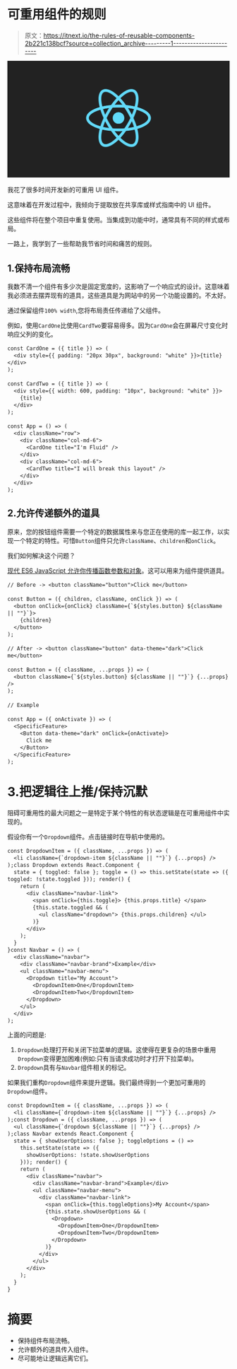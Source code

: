 # 可重用组件的规则

> 原文：<https://itnext.io/the-rules-of-reusable-components-2b221c138bcf?source=collection_archive---------1----------------------->

![](img/ac30e75f867852a7efeb1da755f50298.png)

我花了很多时间开发新的可重用 UI 组件。

这意味着在开发过程中，我倾向于提取放在共享库或样式指南中的 UI 组件。

这些组件将在整个项目中重复使用。当集成到功能中时，通常具有不同的样式或布局。

一路上，我学到了一些帮助我节省时间和痛苦的规则。

## 1.保持布局流畅

我数不清一个组件有多少次是固定宽度的，这影响了一个响应式的设计。这意味着我必须进去摆弄现有的道具，这些道具是为网站中的另一个功能设置的。不太好。

通过保留组件`100% width`,您将布局责任传递给了父组件。

例如，使用`CardOne`比使用`CardTwo`要容易得多。因为`CardOne`会在屏幕尺寸变化时响应父列的变化。

```
const CardOne = ({ title }) => (
  <div style={{ padding: "20px 30px", background: "white" }}>{title}</div>
);

const CardTwo = ({ title }) => (
  <div style={{ width: 600, padding: "10px", background: "white" }}>
    {title}
  </div>
);

const App = () => (
  <div className="row">
    <div className="col-md-6">
      <CardOne title="I'm Fluid" />
    </div>
    <div className="col-md-6">
      <CardTwo title="I will break this layout" />
    </div>
  </div>
);
```

## 2.允许传递额外的道具

原来，您的按钮组件需要一个特定的数据属性来与您正在使用的库一起工作，以实现一个特定的特性。可惜`Button`组件只允许`className`、`children`和`onClick`。

我们如何解决这个问题？

[现代 ES6 JavaScript 允许你传播函数参数和对象](https://developer.mozilla.org/en-US/docs/Web/JavaScript/Reference/Operators/Spread_syntax)。这可以用来为组件提供道具。

```
// Before -> <button className="button">Click me</button>

const Button = ({ children, className, onClick }) => (
  <button onClick={onClick} className={`${styles.button} ${className || ""}`}>
    {children}
  </button>
);

// After -> <button className="button" data-theme="dark">Click me</button>

const Button = ({ className, ...props }) => (
  <button className={`${styles.button} ${className || ""}`} {...props} />
);

// Example

const App = ({ onActivate }) => (
  <SpecificFeature>
    <Button data-theme="dark" onClick={onActivate}>
      Click me
    </Button>
  </SpecificFeature>
);
```

# 3.把逻辑往上推/保持沉默

阻碍可重用性的最大问题之一是特定于某个特性的有状态逻辑是在可重用组件中实现的。

假设你有一个`Dropdown`组件。点击链接时在导航中使用的。

```
const DropdownItem = ({ className, ...props }) => (
  <li className={`dropdown-item ${className || ""}`} {...props} />
);class Dropdown extends React.Component {
  state = { toggled: false }; toggle = () => this.setState(state => ({ toggled: !state.toggled })); render() {
    return (
      <div className="navbar-link">
        <span onClick={this.toggle}> {this.props.title} </span>
        {this.state.toggled && (
          <ul className="dropdown"> {this.props.children} </ul>
        )}
      </div>
    );
  }
}const Navbar = () => (
  <div className="navbar">
    <div className="navbar-brand">Example</div>
    <ul className="navbar-menu">
      <Dropdown title="My Account">
        <DropdownItem>One</DropdownItem>
        <DropdownItem>Two</DropdownItem>
      </Dropdown>
    </ul>
  </div>
);
```

上面的问题是:

1.  `Dropdown`处理打开和关闭下拉菜单的逻辑。这使得在更复杂的场景中重用`Dropdown`变得更加困难(例如:只有当请求成功时才打开下拉菜单)。
2.  `Dropdown`具有与`Navbar`组件相关的标记。

如果我们重构`Dropdown`组件来提升逻辑。我们最终得到一个更加可重用的`Dropdown`组件。

```
const DropdownItem = ({ className, ...props }) => (
  <li className={`dropdown-item ${className || ""}`} {...props} />
);const Dropdown = ({ className, ...props }) => (
  <ul className={`dropdown ${className || ""}`} {...props} />
);class Navbar extends React.Component {
  state = { showUserOptions: false }; toggleOptions = () =>
    this.setState(state => ({
      showUserOptions: !state.showUserOptions
    })); render() {
    return (
      <div className="navbar">
        <div className="navbar-brand">Example</div>
        <ul className="navbar-menu">
          <div className="navbar-link">
            <span onClick={this.toggleOptions}>My Account</span>
            {this.state.showUserOptions && (
              <Dropdown>
                <DropdownItem>One</DropdownItem>
                <DropdownItem>Two</DropdownItem>
              </Dropdown>
            )}
          </div>
        </ul>
      </div>
    );
  }
}
```

# 摘要

*   保持组件布局流畅。
*   允许额外的道具传入组件。
*   尽可能地让逻辑远离它们。
